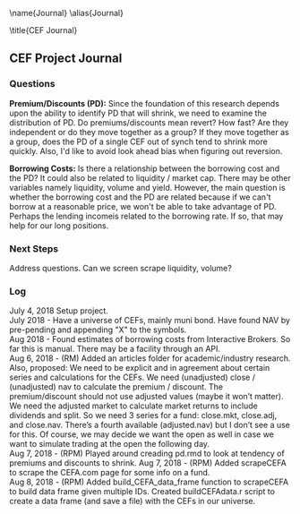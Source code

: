 \name{Journal}
\alias{Journal}

\title{CEF Journal}

## CEF Project Journal

### Questions
**Premium/Discounts (PD):** Since the foundation of this research depends upon the ability to identify PD that will shrink, we need to examine the distribution of PD.  Do premiums/discounts mean revert?   How fast?  Are they independent or do they move together as a group?  If they move together as a group, does the PD of a single CEF out of synch tend to shrink more quickly.  Also, I'd like to avoid look ahead bias when figuring out reversion.

**Borrowing Costs:**  Is there a relationship between the borrowing cost and the PD?  It could also be related to liquidity / market cap.  There may be other variables namely liquidity, volume and yield.  However, the main question is whether the borrowing cost and the PD are related because if we can't borrow at a reasonable price, we won't be able to take advantage of PD.
Perhaps the lending incomeis related to the borrowing rate.  If so, that may help for our long positions.


### Next Steps
Address questions.
Can we screen scrape liquidity, volume? 

### Log
July 4, 2018 Setup project.    
July 2018 - Have a universe of CEFs, mainly muni bond.  Have found NAV by pre-pending and appending "X" to the symbols.    
Aug 2018 - Found estimates of borrowing costs from Interactive Brokers.  So far this is manual. There may be a facility through an API.     
Aug 6, 2018 - (RM) Added an articles folder for academic/industry research. Also, proposed: We need to be explicit and in agreement about certain series and calculations for the CEFs. We need (unadjusted) close / (unadjusted) nav to calculate the premium / discount.  The premium/discount should not use adjusted values (maybe it won’t matter).   We need the adjusted market to calculate market returns to include dividends and split.  So we need 3 series for a fund: close.mkt, close.adj, and close.nav.  There’s a fourth available (adjusted.nav) but I don’t see a use for this.  Of course, we may decide we want the open as well in case we want to simulate trading at the open the following day.    
Aug 7, 2018 - (RPM) Played around creading pd.rmd to look at tendency of premiums and discounts to shrink.
Aug 7, 2018 - (RPM) Added scrapeCEFA to scrape the CEFA.com page for some info on a fund.    
Aug 8, 2018 - (RPM) Added build_CEFA_data_frame function to scrapeCEFA to build data frame given multiple IDs.  Created buildCEFAdata.r script to create a data frame (and save a file) with the CEFs in our universe.    
